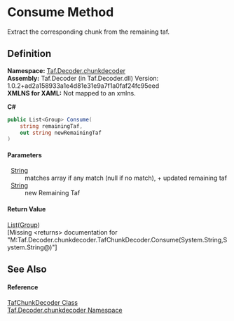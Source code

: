 # Consume Method


Extract the corresponding chunk from the remaining taf.



## Definition
**Namespace:** <a href="N_Taf_Decoder_chunkdecoder.md">Taf.Decoder.chunkdecoder</a>  
**Assembly:** Taf.Decoder (in Taf.Decoder.dll) Version: 1.0.2+ad2a158933a1e4d81e31e9a7f1a0faf24fc95eed  
**XMLNS for XAML:** Not mapped to an xmlns.

**C#**
``` C#
public List<Group> Consume(
	string remainingTaf,
	out string newRemainingTaf
)
```



#### Parameters
<dl><dt>  <a href="https://learn.microsoft.com/dotnet/api/system.string" target="_blank" rel="noopener noreferrer">String</a></dt><dd>matches array if any match (null if no match), + updated remaining taf</dd><dt>  <a href="https://learn.microsoft.com/dotnet/api/system.string" target="_blank" rel="noopener noreferrer">String</a></dt><dd>new Remaining Taf</dd></dl>

#### Return Value
<a href="https://learn.microsoft.com/dotnet/api/system.collections.generic.list-1" target="_blank" rel="noopener noreferrer">List</a>(<a href="https://learn.microsoft.com/dotnet/api/system.text.regularexpressions.group" target="_blank" rel="noopener noreferrer">Group</a>)  
\[Missing &lt;returns&gt; documentation for "M:Taf.Decoder.chunkdecoder.TafChunkDecoder.Consume(System.String,System.String@)"\]

## See Also


#### Reference
<a href="T_Taf_Decoder_chunkdecoder_TafChunkDecoder.md">TafChunkDecoder Class</a>  
<a href="N_Taf_Decoder_chunkdecoder.md">Taf.Decoder.chunkdecoder Namespace</a>  
